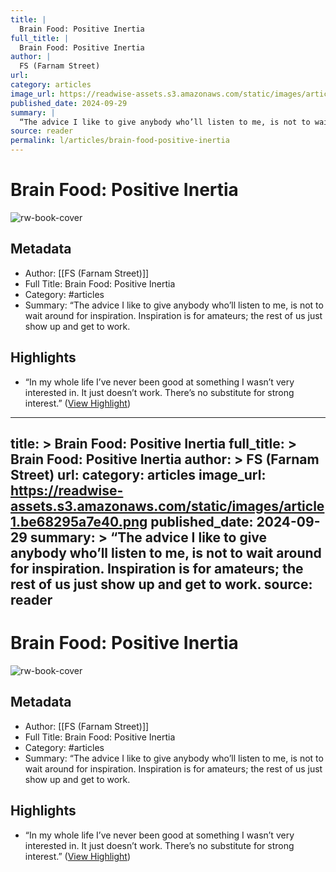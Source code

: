 ```yaml
---
title: |
  Brain Food: Positive Inertia
full_title: |
  Brain Food: Positive Inertia
author: |
  FS (Farnam Street)
url: 
category: articles
image_url: https://readwise-assets.s3.amazonaws.com/static/images/article1.be68295a7e40.png
published_date: 2024-09-29
summary: |
  “The advice I like to give anybody who’ll listen to me, is not to wait around for inspiration. Inspiration is for amateurs; the rest of us just show up and get to work.
source: reader
permalink: l/articles/brain-food-positive-inertia
---
```

# Brain Food: Positive Inertia

![rw-book-cover](https://readwise-assets.s3.amazonaws.com/static/images/article1.be68295a7e40.png)

## Metadata
- Author: [[FS (Farnam Street)]]
- Full Title: Brain Food: Positive Inertia
- Category: #articles
- Summary: “The advice I like to give anybody who’ll listen to me, is not to wait around for inspiration. Inspiration is for amateurs; the rest of us just show up and get to work.

## Highlights
- “In my whole life I’ve never been good at something I wasn’t very interested in. It just doesn’t work. There’s no substitute for strong interest.” ([View Highlight](https://read.readwise.io/read/01j92bar8hjpacrj9w9k8eb0ed))


---
title: >
  Brain Food: Positive Inertia
full_title: >
  Brain Food: Positive Inertia
author: >
  FS (Farnam Street)
url: 
category: articles
image_url: https://readwise-assets.s3.amazonaws.com/static/images/article1.be68295a7e40.png
published_date: 2024-09-29
summary: >
  “The advice I like to give anybody who’ll listen to me, is not to wait around for inspiration. Inspiration is for amateurs; the rest of us just show up and get to work.
source: reader
---
# Brain Food: Positive Inertia

![rw-book-cover](https://readwise-assets.s3.amazonaws.com/static/images/article1.be68295a7e40.png)

## Metadata
- Author: [[FS (Farnam Street)]]
- Full Title: Brain Food: Positive Inertia
- Category: #articles
- Summary: “The advice I like to give anybody who’ll listen to me, is not to wait around for inspiration. Inspiration is for amateurs; the rest of us just show up and get to work.

## Highlights
- “In my whole life I’ve never been good at something I wasn’t very interested in. It just doesn’t work. There’s no substitute for strong interest.” ([View Highlight](https://read.readwise.io/read/01j92bar8hjpacrj9w9k8eb0ed))


